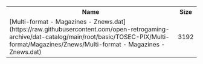 <table>
<tr><th>Name</th><th>Size</th></tr>
<tr><td>
[Multi-format - Magazines - Znews.dat](https://raw.githubusercontent.com/open-retrogaming-archive/dat-catalog/main/root/basic/TOSEC-PIX/Multi-format/Magazines/Znews/Multi-format - Magazines - Znews.dat)
</td><td>3192</td></tr>
</table>
